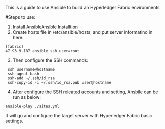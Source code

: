 This is a guide to use Ansible to build an Hyperledger Fabric environments

#Steps to use:
1. Install Ansible[Ansible Installtion](http://docs.ansible.com/ansible/latest/intro_installation.html)
2. Create hosts file in /etc/ansible/hosts, and put server informatino in here:
```
[fabric]
47.93.9.187 ansible_ssh_user=root
```
3. Then configure the SSH commands:

```
 ssh username@hostname
 ssh-agent bash
 ssh-add ~/.ssh/id_rsa
 ssh-copy-id -i ~/.ssh/id_rsa.pub user@hostname
```
4. After configure the SSH releated accounts and setting,  Ansbile can be run as below:
  ```
  ansible-play ./sites.yml
  ```
  It will go and configure the target server with Hyperledger Fabric basic settings.
